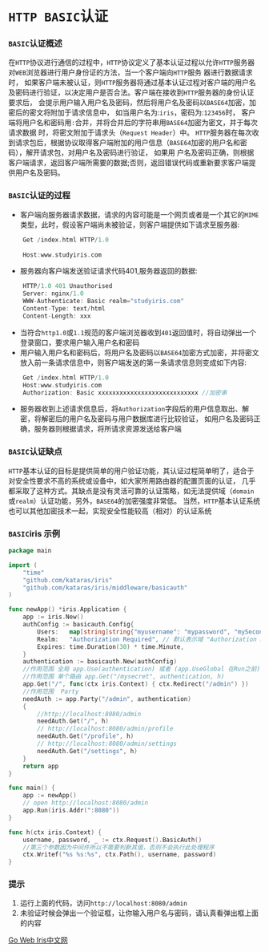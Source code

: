 # `HTTP BASIC`认证

### `BASIC`认证概述

在`HTTP`协议进行通信的过程中，`HTTP`协议定义了基本认证过程以允许`HTTP`服务器对`WEB`浏览器进行用户身份证的方法，当一个客户端向`HTTP`服务 器进行数据请求时，
如果客户端未被认证，则`HTTP`服务器将通过基本认证过程对客户端的用户名及密码进行验证，以决定用户是否合法。客户端在接收到`HTTP`服务器的身份认证要求后，
会提示用户输入用户名及密码，然后将用户名及密码以`BASE64`加密，加密后的密文将附加于请求信息中， 如当用户名为:`iris`，密码为:`123456`时，
客户端将用户名和密码用`:`合并，并将合并后的字符串用`BASE64`加密为密文，并于每次请求数据 时，将密文附加于请求头（`Request Header`）中。
`HTTP`服务器在每次收到请求包后，根据协议取得客户端附加的用户信息（`BASE64`加密的用户名和密码），解开请求包，对用户名及密码进行验证，
如果用 户名及密码正确，则根据客户端请求，返回客户端所需要的数据;否则，返回错误代码或重新要求客户端提供用户名及密码。

### `BASIC`认证的过程

- 客户端向服务器请求数据，请求的内容可能是一个网页或者是一个其它的`MIME`类型，此时，假设客户端尚未被验证，则客户端提供如下请求至服务器:

```go
    Get /index.html HTTP/1.0
    
    Host:www.studyiris.com
```
- 服务器向客户端发送验证请求代码401,服务器返回的数据:

```go
    HTTP/1.0 401 Unauthorised
    Server: nginx/1.0
    WWW-Authenticate: Basic realm="studyiris.com"
    Content-Type: text/html
    Content-Length: xxx
```

- 当符合`http1.0`或`1.1`规范的客户端浏览器收到`401`返回值时，将自动弹出一个登录窗口，要求用户输入用户名和密码
- 用户输入用户名和密码后，将用户名及密码以`BASE64`加密方式加密，并将密文放入前一条请求信息中，则客户端发送的第一条请求信息则变成如下内容:

```go
    Get /index.html HTTP/1.0
    Host:www.studyiris.com
    Authorization: Basic xxxxxxxxxxxxxxxxxxxxxxxxxxxx //加密串
```

- 服务器收到上述请求信息后，将`Authorization`字段后的用户信息取出、解密，将解密后的用户名及密码与用户数据库进行比较验证，
如用户名及密码正确，服务器则根据请求，将所请求资源发送给客户端

### `BASIC`认证缺点

`HTTP`基本认证的目标是提供简单的用户验证功能，其认证过程简单明了，适合于对安全性要求不高的系统或设备中，如大家所用路由器的配置页面的认证，
几乎 都采取了这种方式。其缺点是没有灵活可靠的认证策略，如无法提供域（`domain`或`realm`）认证功能，另外，`BASE64`的加密强度非常低。
当然，`HTTP`基本认证系统也可以其他加密技术一起，实现安全性能较高（相对）的认证系统

### `BASIC`iris 示例

```go
package main

import (
	"time"
	"github.com/kataras/iris"
	"github.com/kataras/iris/middleware/basicauth"
)

func newApp() *iris.Application {
	app := iris.New()
	authConfig := basicauth.Config{
		Users:   map[string]string{"myusername": "mypassword", "mySecondusername": "mySecondpassword"},
		Realm:   "Authorization Required", // 默认表示域 "Authorization Required"
		Expires: time.Duration(30) * time.Minute,
	}
	authentication := basicauth.New(authConfig)
	//作用范围 全局 app.Use(authentication) 或者 (app.UseGlobal 在Run之前)
	//作用范围 单个路由 app.Get("/mysecret", authentication, h)
	app.Get("/", func(ctx iris.Context) { ctx.Redirect("/admin") })
	//作用范围  Party
	needAuth := app.Party("/admin", authentication)
	{
		//http://localhost:8080/admin
		needAuth.Get("/", h)
		// http://localhost:8080/admin/profile
		needAuth.Get("/profile", h)
		// http://localhost:8080/admin/settings
		needAuth.Get("/settings", h)
	}
	return app
}

func main() {
	app := newApp()
	// open http://localhost:8080/admin
	app.Run(iris.Addr(":8080"))
}

func h(ctx iris.Context) {
	username, password, _ := ctx.Request().BasicAuth()
	//第三个参数因为中间件所以不需要判断其值，否则不会执行此处理程序
	ctx.Writef("%s %s:%s", ctx.Path(), username, password)
}
```

### 提示

1. 运行上面的代码，访问`http://localhost:8080/admin`
2. 未验证时候会弹出一个验证框，让你输入用户名与密码，请认真看弹出框上面的内容

[Go Web Iris中文网](https://www.studyiris.com/)